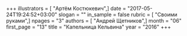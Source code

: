 +++
illustrators = [ "Артём Костюкевич",]
date = "2017-05-24T19:24:52+03:00"
slogan = ""
in_sample = false
rubric = [ "Своими руками",]
npages = "3"
authors = [ "Андрей Щетников",]
month = "06"
first_page = "13"
title = "Капельница Кельвина"
year = "2016"
+++
